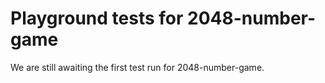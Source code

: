 # Playground tests for 2048-number-game
We are still awaiting the first test run for 2048-number-game.
